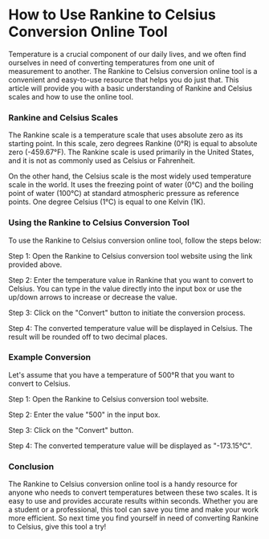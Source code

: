 How to Use Rankine to Celsius Conversion Online Tool
====================================================

Temperature is a crucial component of our daily lives, and we often find ourselves in need of converting temperatures from one unit of measurement to another. The Rankine to Celsius conversion online tool is a convenient and easy-to-use resource that helps you do just that. This article will provide you with a basic understanding of Rankine and Celsius scales and how to use the online tool.

### Rankine and Celsius Scales

The Rankine scale is a temperature scale that uses absolute zero as its starting point. In this scale, zero degrees Rankine (0°R) is equal to absolute zero (-459.67°F). The Rankine scale is used primarily in the United States, and it is not as commonly used as Celsius or Fahrenheit.

On the other hand, the Celsius scale is the most widely used temperature scale in the world. It uses the freezing point of water (0°C) and the boiling point of water (100°C) at standard atmospheric pressure as reference points. One degree Celsius (1°C) is equal to one Kelvin (1K).

### Using the Rankine to Celsius Conversion Tool

To use the Rankine to Celsius conversion online tool, follow the steps below:

Step 1: Open the Rankine to Celsius conversion tool website using the link provided above.

Step 2: Enter the temperature value in Rankine that you want to convert to Celsius. You can type in the value directly into the input box or use the up/down arrows to increase or decrease the value.

Step 3: Click on the "Convert" button to initiate the conversion process.

Step 4: The converted temperature value will be displayed in Celsius. The result will be rounded off to two decimal places.

### Example Conversion

Let's assume that you have a temperature of 500°R that you want to convert to Celsius.

Step 1: Open the Rankine to Celsius conversion tool website.

Step 2: Enter the value "500" in the input box.

Step 3: Click on the "Convert" button.

Step 4: The converted temperature value will be displayed as "-173.15°C".

### Conclusion

The Rankine to Celsius conversion online tool is a handy resource for anyone who needs to convert temperatures between these two scales. It is easy to use and provides accurate results within seconds. Whether you are a student or a professional, this tool can save you time and make your work more efficient. So next time you find yourself in need of converting Rankine to Celsius, give this tool a try!
